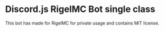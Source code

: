 # Discord.js RigelMC Bot single class
 
This bot has made for RigelMC for private usage and contains MIT license.
